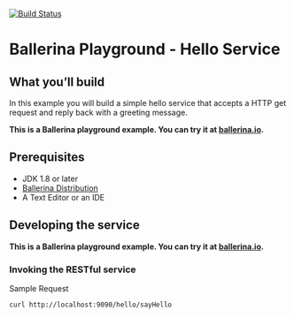 [![Build Status](https://travis-ci.org/ballerina-guides/playground-hello-service.svg?branch=master)](https://travis-ci.org/ballerina-guides/playground-hello-service)

# Ballerina Playground - Hello Service

## What you’ll build 

In this example you will build a simple hello service that accepts a HTTP get request and reply back with a 
greeting message.

**This is a Ballerina playground example. You can try it at [ballerina.io](https://ballerina.io).**

## Prerequisites
- JDK 1.8 or later
- [Ballerina Distribution](https://github.com/ballerina-lang/ballerina/blob/master/docs/quick-tour.md)
- A Text Editor or an IDE 

## Developing the service 

**This is a Ballerina playground example. You can try it at  [ballerina.io](https://ballerina.io).**

### Invoking the RESTful service  

Sample Request 
```
curl http://localhost:9090/hello/sayHello
```
